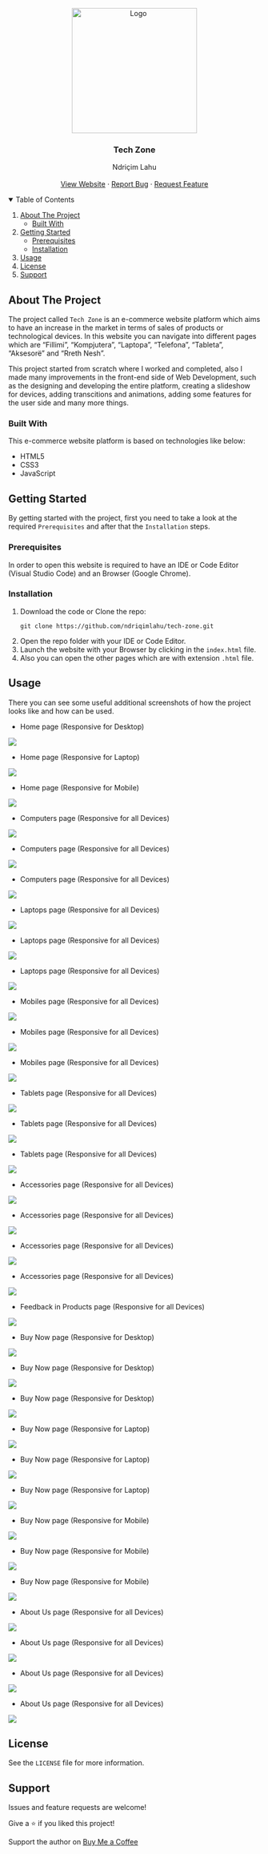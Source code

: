 <!-- PROJECT LOGO -->
<p align="center">
  <img src="https://github.com/ndriqimlahu/ndriqim-lahu-portfolio/blob/main/assets/portfolio/TechZone.png" alt="Logo" width="250" height="250">
  <h3 align="center">Tech Zone</h3>
  <p align="center">
    Ndriçim Lahu
    <br>
    <br>
    <a href="https://ndriqimlahu.github.io/tech-zone">View Website</a>
    ·
    <a href="https://github.com/ndriqimlahu/tech-zone/issues">Report Bug</a>
    ·
    <a href="https://github.com/ndriqimlahu/tech-zone/issues">Request Feature</a>
  </p>
</p>


<!-- TABLE OF CONTENTS -->
<details open="open">
  <summary>Table of Contents</summary>
  <ol>
    <li>
      <a href="#about-the-project">About The Project</a>
      <ul>
        <li><a href="#built-with">Built With</a></li>
      </ul>
    </li>
    <li>
      <a href="#getting-started">Getting Started</a>
      <ul>
        <li><a href="#prerequisites">Prerequisites</a></li>
        <li><a href="#installation">Installation</a></li>
      </ul>
    </li>
    <li><a href="#usage">Usage</a></li>
    <li><a href="#license">License</a></li>
    <li><a href="#support">Support</a></li>
  </ol>
</details>


<!-- ABOUT THE PROJECT -->
## About The Project

The project called `Tech Zone` is an e-commerce website platform which aims to have an increase in the market in terms of sales of products or technological devices. In this website you can navigate into different pages which are “Fillimi”, “Kompjutera”, “Laptopa”, “Telefona”, “Tableta”, “Aksesorë” and “Rreth Nesh”.

This project started from scratch where I worked and completed, also I made many improvements in the front-end side of Web Development, such as the designing and developing the entire platform, creating a slideshow for devices, adding transcitions and animations, adding some features for the user side and many more things.


### Built With

This e-commerce website platform is based on technologies like below:

* HTML5
* CSS3
* JavaScript


<!-- GETTING STARTED -->
## Getting Started

By getting started with the project, first you need to take a look at the required `Prerequisites` and after that the `Installation` steps.


### Prerequisites

In order to open this website is required to have an IDE or Code Editor (Visual Studio Code) and an Browser (Google Chrome).


### Installation

1. Download the code or Clone the repo:
   ```terminal
   git clone https://github.com/ndriqimlahu/tech-zone.git
   ```
2. Open the repo folder with your IDE or Code Editor.
3. Launch the website with your Browser by clicking in the `index.html` file.
4. Also you can open the other pages which are with extension `.html` file.


<!-- USAGE -->
## Usage

There you can see some useful additional screenshots of how the project looks like and how can be used.

* Home page (Responsive for Desktop)
<img src="https://raw.githubusercontent.com/ndriqimlahu/tech-zone/main/preview/01.1-Home%20page%20(Responsive%20for%20Desktop).png">

* Home page (Responsive for Laptop)
<img src="https://raw.githubusercontent.com/ndriqimlahu/tech-zone/main/preview/01.2-Home%20page%20(Responsive%20for%20Laptop).png">

* Home page (Responsive for Mobile)
<img src="https://raw.githubusercontent.com/ndriqimlahu/tech-zone/main/preview/01.3-Home%20page%20(Responsive%20for%20Mobile).png">

* Computers page (Responsive for all Devices)
<img src="https://raw.githubusercontent.com/ndriqimlahu/tech-zone/main/preview/02.1-Computers%20page%20(Responsive%20for%20all%20Devices).png">

* Computers page (Responsive for all Devices)
<img src="https://raw.githubusercontent.com/ndriqimlahu/tech-zone/main/preview/02.2-Computers%20page%20(Responsive%20for%20all%20Devices).png">

* Computers page (Responsive for all Devices)
<img src="https://raw.githubusercontent.com/ndriqimlahu/tech-zone/main/preview/02.3-Computers%20page%20(Responsive%20for%20all%20Devices).png">

* Laptops page (Responsive for all Devices)
<img src="https://raw.githubusercontent.com/ndriqimlahu/tech-zone/main/preview/03.1-Laptops%20page%20(Responsive%20for%20all%20Devices).png">

* Laptops page (Responsive for all Devices)
<img src="https://raw.githubusercontent.com/ndriqimlahu/tech-zone/main/preview/03.2-Laptops%20page%20(Responsive%20for%20all%20Devices).png">

* Laptops page (Responsive for all Devices)
<img src="https://raw.githubusercontent.com/ndriqimlahu/tech-zone/main/preview/03.3-Laptops%20page%20(Responsive%20for%20all%20Devices).png">

* Mobiles page (Responsive for all Devices)
<img src="https://raw.githubusercontent.com/ndriqimlahu/tech-zone/main/preview/04.1-Mobiles%20page%20(Responsive%20for%20all%20Devices).png">

* Mobiles page (Responsive for all Devices)
<img src="https://raw.githubusercontent.com/ndriqimlahu/tech-zone/main/preview/04.2-Mobiles%20page%20(Responsive%20for%20all%20Devices).png">

* Mobiles page (Responsive for all Devices)
<img src="https://raw.githubusercontent.com/ndriqimlahu/tech-zone/main/preview/04.3-Mobiles%20page%20(Responsive%20for%20all%20Devices).png">

* Tablets page (Responsive for all Devices)
<img src="https://raw.githubusercontent.com/ndriqimlahu/tech-zone/main/preview/05.1-Tablets%20page%20(Responsive%20for%20all%20Devices).png">

* Tablets page (Responsive for all Devices)
<img src="https://raw.githubusercontent.com/ndriqimlahu/tech-zone/main/preview/05.2-Tablets%20page%20(Responsive%20for%20all%20Devices).png">

* Tablets page (Responsive for all Devices)
<img src="https://raw.githubusercontent.com/ndriqimlahu/tech-zone/main/preview/05.3-Tablets%20page%20(Responsive%20for%20all%20Devices).png">

* Accessories page (Responsive for all Devices)
<img src="https://raw.githubusercontent.com/ndriqimlahu/tech-zone/main/preview/06.1-Accessories%20page%20(Responsive%20for%20all%20Devices).png">

* Accessories page (Responsive for all Devices)
<img src="https://raw.githubusercontent.com/ndriqimlahu/tech-zone/main/preview/06.2-Accessories%20page%20(Responsive%20for%20all%20Devices).png">

* Accessories page (Responsive for all Devices)
<img src="https://raw.githubusercontent.com/ndriqimlahu/tech-zone/main/preview/06.3-Accessories%20page%20(Responsive%20for%20all%20Devices).png">

* Accessories page (Responsive for all Devices)
<img src="https://raw.githubusercontent.com/ndriqimlahu/tech-zone/main/preview/06.4-Accessories%20page%20(Responsive%20for%20all%20Devices).png">

* Feedback in Products page (Responsive for all Devices)
<img src="https://raw.githubusercontent.com/ndriqimlahu/tech-zone/main/preview/06.5-Feedback%20in%20Products%20page%20(Responsive%20for%20all%20Devices).png">

* Buy Now page (Responsive for Desktop)
<img src="https://raw.githubusercontent.com/ndriqimlahu/tech-zone/main/preview/07.1-Buy%20Now%20page%20(Responsive%20for%20Desktop).png">

* Buy Now page (Responsive for Desktop)
<img src="https://raw.githubusercontent.com/ndriqimlahu/tech-zone/main/preview/07.2-Buy%20Now%20page%20(Responsive%20for%20Desktop).png">

* Buy Now page (Responsive for Desktop)
<img src="https://raw.githubusercontent.com/ndriqimlahu/tech-zone/main/preview/07.3-Buy%20Now%20page%20(Responsive%20for%20Desktop).png">

* Buy Now page (Responsive for Laptop)
<img src="https://raw.githubusercontent.com/ndriqimlahu/tech-zone/main/preview/07.4-Buy%20Now%20page%20(Responsive%20for%20Laptop).png">

* Buy Now page (Responsive for Laptop)
<img src="https://raw.githubusercontent.com/ndriqimlahu/tech-zone/main/preview/07.5-Buy%20Now%20page%20(Responsive%20for%20Laptop).png">

* Buy Now page (Responsive for Laptop)
<img src="https://raw.githubusercontent.com/ndriqimlahu/tech-zone/main/preview/07.6-Buy%20Now%20page%20(Responsive%20for%20Laptop).png">

* Buy Now page (Responsive for Mobile)
<img src="https://raw.githubusercontent.com/ndriqimlahu/tech-zone/main/preview/07.7-Buy%20Now%20page%20(Responsive%20for%20Mobile).png">

* Buy Now page (Responsive for Mobile)
<img src="https://raw.githubusercontent.com/ndriqimlahu/tech-zone/main/preview/07.8-Buy%20Now%20page%20(Responsive%20for%20Mobile).png">

* Buy Now page (Responsive for Mobile)
<img src="https://raw.githubusercontent.com/ndriqimlahu/tech-zone/main/preview/07.9-Buy%20Now%20page%20(Responsive%20for%20Mobile).png">

* About Us page (Responsive for all Devices)
<img src="https://raw.githubusercontent.com/ndriqimlahu/tech-zone/main/preview/08.1-About%20Us%20page%20(Responsive%20for%20all%20Devices).png">

* About Us page (Responsive for all Devices)
<img src="https://raw.githubusercontent.com/ndriqimlahu/tech-zone/main/preview/08.2-About%20Us%20page%20(Responsive%20for%20all%20Devices).png">

* About Us page (Responsive for all Devices)
<img src="https://raw.githubusercontent.com/ndriqimlahu/tech-zone/main/preview/08.3-About%20Us%20page%20(Responsive%20for%20all%20Devices).png">

* About Us page (Responsive for all Devices)
<img src="https://raw.githubusercontent.com/ndriqimlahu/tech-zone/main/preview/08.4-About%20Us%20page%20(Responsive%20for%20all%20Devices).png">


<!-- LICENSE -->
## License

See the `LICENSE` file for more information.


<!-- SUPPORT -->
## Support

Issues and feature requests are welcome!

Give a ⭐️ if you liked this project!

Support the author on <a href="https://www.buymeacoffee.com/ndriqimlahu">Buy Me a Coffee</a>
